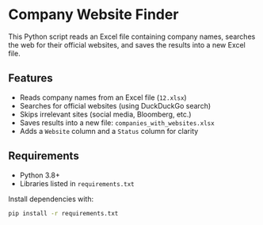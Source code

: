 # Company Website Finder

This Python script reads an Excel file containing company names, searches the web for their official websites, and saves the results into a new Excel file.

## Features
- Reads company names from an Excel file (`12.xlsx`)
- Searches for official websites (using DuckDuckGo search)
- Skips irrelevant sites (social media, Bloomberg, etc.)
- Saves results into a new file: `companies_with_websites.xlsx`
- Adds a `Website` column and a `Status` column for clarity

## Requirements
- Python 3.8+
- Libraries listed in `requirements.txt`

Install dependencies with:
```bash
pip install -r requirements.txt
